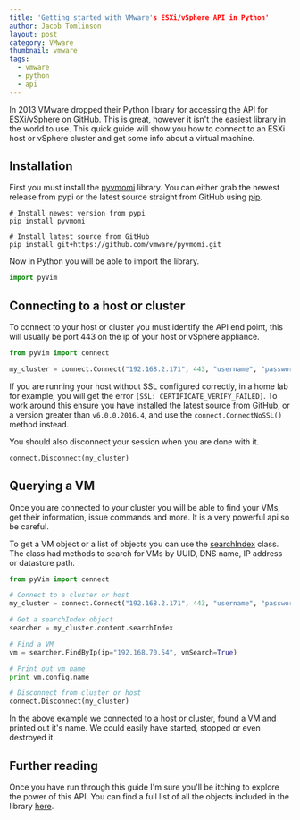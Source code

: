 ```yaml
---
title: 'Getting started with VMware's ESXi/vSphere API in Python'
author: Jacob Tomlinson
layout: post
category: VMware
thumbnail: vmware
tags:
  - vmware
  - python
  - api
---
```


In 2013 VMware dropped their Python library for accessing the API for ESXi/vSphere on GitHub. This is great, however it isn't the easiest library in the world to use. This quick guide will show you how to connect to an ESXi host or vSphere cluster and get some info about a virtual machine.

## Installation

First you must install the [pyvmomi](https://github.com/vmware/pyvmomi/) library. You can either grab the newest release from pypi or the latest source straight from GitHub using [pip](https://pypi.python.org/pypi/pip).

```shell
# Install newest version from pypi
pip install pyvmomi

# Install latest source from GitHub
pip install git+https://github.com/vmware/pyvmomi.git
```

Now in Python you will be able to import the library.

```python
import pyVim
```

## Connecting to a host or cluster

To connect to your host or cluster you must identify the API end point, this will usually be port 443 on the ip of your host or vSphere appliance.

```python
from pyVim import connect

my_cluster = connect.Connect("192.168.2.171", 443, "username", "password")
```

If you are running your host without SSL configured correctly, in a home lab for example, you will get the error `[SSL: CERTIFICATE_VERIFY_FAILED]`. To work around this ensure you have installed the latest source from GitHub, or a version greater than `v6.0.0.2016.4`, and use the `connect.ConnectNoSSL()` method instead.

You should also disconnect your session when you are done with it.

```python
connect.Disconnect(my_cluster)
```

## Querying a VM

Once you are connected to your cluster you will be able to find your VMs, get their information, issue commands and more. It is a very powerful api so be careful.

To get a VM object or a list of objects you can use the [searchIndex](https://github.com/vmware/pyvmomi/blob/master/docs/vim/SearchIndex.rst) class. The class had methods to search for VMs by UUID, DNS name, IP address or datastore path.

```python
from pyVim import connect

# Connect to a cluster or host
my_cluster = connect.Connect("192.168.2.171", 443, "username", "password")

# Get a searchIndex object
searcher = my_cluster.content.searchIndex

# Find a VM
vm = searcher.FindByIp(ip="192.168.70.54", vmSearch=True)

# Print out vm name
print vm.config.name

# Disconnect from cluster or host
connect.Disconnect(my_cluster)
```

In the above example we connected to a host or cluster, found a VM and printed out it's name. We could easily have started, stopped or even destroyed it.

## Further reading

Once you have run through this guide I'm sure you'll be itching to explore the power of this API. You can find a full list of all the objects included in the library [here](https://github.com/vmware/pyvmomi/tree/master/docs).
